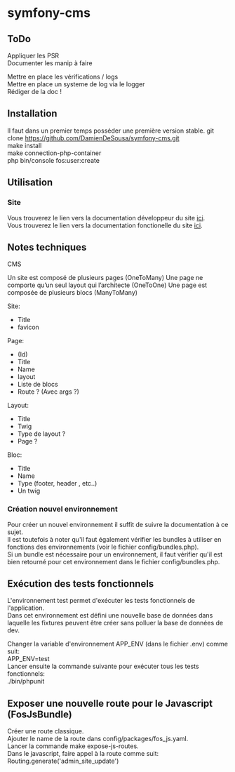 # symfony-cms

## ToDo

Appliquer les PSR  
Documenter les manip à faire  

Mettre en place les vérifications / logs  
Mettre en place un systeme de log via le logger  
Rédiger de la doc !  

## Installation

Il faut dans un premier temps posséder une première version stable.
git clone https://github.com/DamienDeSousa/symfony-cms.git  
make install  
make connection-php-container  
php bin/console fos:user:create  

## Utilisation

### Site

Vous trouverez le lien vers la documentation développeur du site [ici](documentation/site/developer/README.md).  
Vous trouverez le lien vers la documentation fonctionelle du site [ici](documentation/site/functional/README.md).

## Notes techniques
CMS

Un site est composé de plusieurs pages (OneToMany)
Une page ne comporte qu’un seul layout qui l’architecte (OneToOne)
Une page est composée de plusieurs blocs (ManyToMany)

Site:
- Title
- favicon

Page:
- (Id)
- Title
- Name
- layout
- Liste de blocs
- Route ? (Avec args ?)

Layout:
- Title
- Twig
- Type de layout ?
- Page ?

Bloc:
- Title
- Name
- Type (footer, header , etc..)
- Un twig  

### Création nouvel environnement

Pour créer un nouvel environnement il suffit de suivre la documentation à ce sujet.  
Il est toutefois à noter qu'il faut également vérifier les bundles à utiliser en fonctions des environnements (voir le fichier config/bundles.php).  
Si un bundle est nécessaire pour un environnement, il faut vérifier qu'il est bien retourné pour cet environnement dans le fichier config/bundles.php.  

## Exécution des tests fonctionnels

L'environnement test permet d'exécuter les tests fonctionnels de l'application.  
Dans cet environnement est défini une nouvelle base de données dans laquelle les fixtures peuvent être créer sans polluer la base de données de dev.

Changer la variable d'environnement APP_ENV (dans le fichier .env) comme suit:  
APP_ENV=test  
Lancer ensuite la commande suivante pour exécuter tous les tests fonctionnels:  
./bin/phpunit  

## Exposer une nouvelle route pour le Javascript (FosJsBundle)

Créer une route classique.  
Ajouter le name de la route dans config/packages/fos_js.yaml.  
Lancer la commande make expose-js-routes.  
Dans le javascript, faire appel à la route comme suit: Routing.generate('admin_site_update')  
